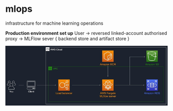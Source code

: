 # mlops
infrastructure for machine learning operations

**Production environment set up**
User -> reversed linked-account authorised proxy -> MLFlow sever { backend store and artifact store }

![Note no authentication is shown in diagram, but will be added behind load balancer using reversed proxy. See: https://github.com/ntropy-network/oauth2-proxy ](img/mlopsSetup.jpg "ML operations architecture diagram")


